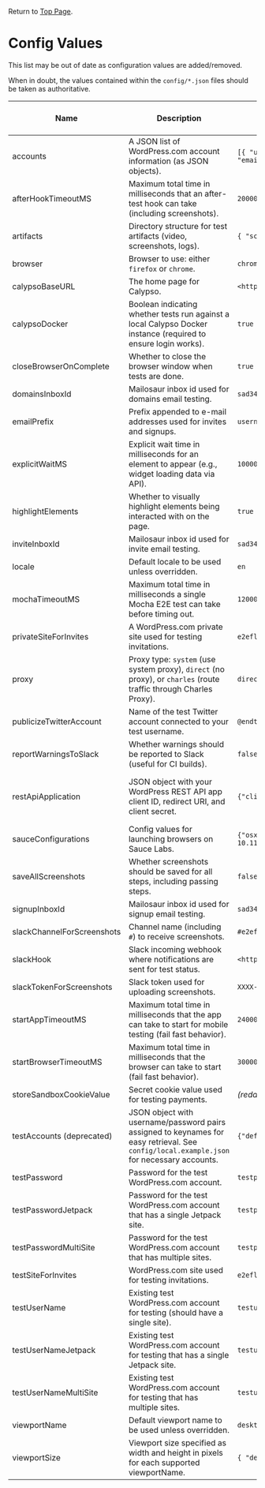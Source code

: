 Return to [Top Page](../README.md).

# Config Values

This list may be out of date as configuration values are added/removed.

When in doubt, the values contained within the `config/*.json` files should be taken as authoritative.

| Name                       | Description                                                                                                                               | Example                                                                                                                                                                   | Required                        | Store in file? |
| -------------------------- | ----------------------------------------------------------------------------------------------------------------------------------------- | ------------------------------------------------------------------------------------------------------------------------------------------------------------------------- | ------------------------------- | -------------- |
| accounts                   | A JSON list of WordPress.com account information (as JSON objects).                                                                       | `[{ "username": "username", "password": "password", "site": "site.wordpress.com", "features": [] }, { "email": "passwordless@gmail.com", "features": ["passwordless"] }]` | No                              | No             |
| afterHookTimeoutMS         | Maximum total time in milliseconds that an after-test hook can take (including screenshots).                                              | `20000`                                                                                                                                                                   | Yes                             | Yes            |
| artifacts                  | Directory structure for test artifacts (video, screenshots, logs).                                                                        | `{ "screenshots": "screenshots" }`                                                                                                                                        | Yes                             | Yes            |
| browser                    | Browser to use: either `firefox` or `chrome`.                                                                                             | `chrome`                                                                                                                                                                  | Yes                             | Yes            |
| calypsoBaseURL             | The home page for Calypso.                                                                                                                | `<https://wordpress.com>`                                                                                                                                                 | Yes                             | Yes            |
| calypsoDocker              | Boolean indicating whether tests run against a local Calypso Docker instance (required to ensure login works).                            | `true`                                                                                                                                                                    | No                              | Yes            |
| closeBrowserOnComplete     | Whether to close the browser window when tests are done.                                                                                  | `true`                                                                                                                                                                    | Yes                             | Yes            |
| domainsInboxId             | Mailosaur inbox id used for domains email testing.                                                                                        | `sad34id44ss`                                                                                                                                                             | Yes                             | No             |
| emailPrefix                | Prefix appended to e-mail addresses used for invites and signups.                                                                         | `username`                                                                                                                                                                | No                              | No             |
| explicitWaitMS             | Explicit wait time in milliseconds for an element to appear (e.g., widget loading data via API).                                          | `10000`                                                                                                                                                                   | Yes                             | Yes            |
| highlightElements          | Whether to visually highlight elements being interacted with on the page.                                                                 | `true`                                                                                                                                                                    | No                              | Yes            |
| inviteInboxId              | Mailosaur inbox id used for invite email testing.                                                                                         | `sad34id44ss`                                                                                                                                                             | Yes                             | No             |
| locale                     | Default locale to be used unless overridden.                                                                                              | `en`                                                                                                                                                                      | Yes                             | Yes            |
| mochaTimeoutMS             | Maximum total time in milliseconds a single Mocha E2E test can take before timing out.                                                    | `120000`                                                                                                                                                                  | Yes                             | Yes            |
| privateSiteForInvites      | A WordPress.com private site used for testing invitations.                                                                                | `e2eflowtestingprivate.wordpress.com`                                                                                                                                     | Yes                             | No             |
| proxy                      | Proxy type: `system` (use system proxy), `direct` (no proxy), or `charles` (route traffic through Charles Proxy).                         | `direct`                                                                                                                                                                  | Yes                             | Yes            |
| publicizeTwitterAccount    | Name of the test Twitter account connected to your test username.                                                                         | `@endtoendtesting`                                                                                                                                                        | Yes                             | No             |
| reportWarningsToSlack      | Whether warnings should be reported to Slack (useful for CI builds).                                                                      | `false`                                                                                                                                                                   | Yes                             | Yes            |
| restApiApplication         | JSON object with your WordPress REST API app client ID, redirect URI, and client secret.                                                  | `{"client_id":"YOUR_CLIENT_ID","redirect_uri":"YOUR_REDIRECT_URI","client_secret":"YOUR_CLIENT_SECRET"}`                                                                  | Yes (for REST API scripts only) | No             |
| sauceConfigurations        | Config values for launching browsers on Sauce Labs.                                                                                       | `{"osx-chrome":{"browserName":"chrome","platform":"OS X 10.11","screenResolution":"2048x1536","version":"50.0"}}`                                                         | Yes (if using Sauce)            | Yes            |
| saveAllScreenshots         | Whether screenshots should be saved for all steps, including passing steps.                                                               | `false`                                                                                                                                                                   | Yes                             | Yes            |
| signupInboxId              | Mailosaur inbox id used for signup email testing.                                                                                         | `sad34id44ss`                                                                                                                                                             | Yes                             | No             |
| slackChannelForScreenshots | Channel name (including `#`) to receive screenshots.                                                                                      | `#e2eflowtesting-notif`                                                                                                                                                   | No                              | Yes            |
| slackHook                  | Slack incoming webhook where notifications are sent for test status.                                                                      | `<https://hooks.slack.com/services/XXXXXXXX/XXXXXXXXX/XXXXXXXXXXXXXXXXXXXXXXXX>`                                                                                          | No                              | No             |
| slackTokenForScreenshots   | Slack token used for uploading screenshots.                                                                                               | `XXXX-XXXXXXXXXX-XXXXXXXXXX-XXXXXXXXXXX-XXXXXXXXXX`                                                                                                                       | No                              | No             |
| startAppTimeoutMS          | Maximum total time in milliseconds that the app can take to start for mobile testing (fail fast behavior).                                | `240000`                                                                                                                                                                  | Yes (for app testing only)      | Yes            |
| startBrowserTimeoutMS      | Maximum total time in milliseconds that the browser can take to start (fail fast behavior).                                               | `30000`                                                                                                                                                                   | Yes                             | Yes            |
| storeSandboxCookieValue    | Secret cookie value used for testing payments.                                                                                            | _(redacted)_                                                                                                                                                              | No                              | No             |
| testAccounts (deprecated)  | JSON object with username/password pairs assigned to keynames for easy retrieval. See `config/local.example.json` for necessary accounts. | `{"defaultUser":["username1","password1"],"multiSiteUser":["username2","password2"]}`                                                                                     | No                              | No             |
| testPassword               | Password for the test WordPress.com account.                                                                                              | `testpassword$$$%###`                                                                                                                                                     | Yes                             | No             |
| testPasswordJetpack        | Password for the test WordPress.com account that has a single Jetpack site.                                                               | `testpassword$$$%###`                                                                                                                                                     | Yes                             | No             |
| testPasswordMultiSite      | Password for the test WordPress.com account that has multiple sites.                                                                      | `testpassword$$$%###`                                                                                                                                                     | Yes                             | No             |
| testSiteForInvites         | WordPress.com site used for testing invitations.                                                                                          | `e2eflowtesting.wordpress.com`                                                                                                                                            | Yes                             | No             |
| testUserName               | Existing test WordPress.com account for testing (should have a single site).                                                              | `testuser123`                                                                                                                                                             | Yes                             | No             |
| testUserNameJetpack        | Existing test WordPress.com account for testing that has a single Jetpack site.                                                           | `testuser123`                                                                                                                                                             | Yes                             | No             |
| testUserNameMultiSite      | Existing test WordPress.com account for testing that has multiple sites.                                                                  | `testuser123`                                                                                                                                                             | Yes                             | No             |
| viewportName               | Default viewport name to be used unless overridden.                                                                                       | `desktop`                                                                                                                                                                 | Yes                             | Yes            |
| viewportSize               | Viewport size specified as width and height in pixels for each supported viewportName.                                                    | `{ "desktop": { "width": 1440, "height": 900 } }`                                                                                                                         | No                              | Yes            |
